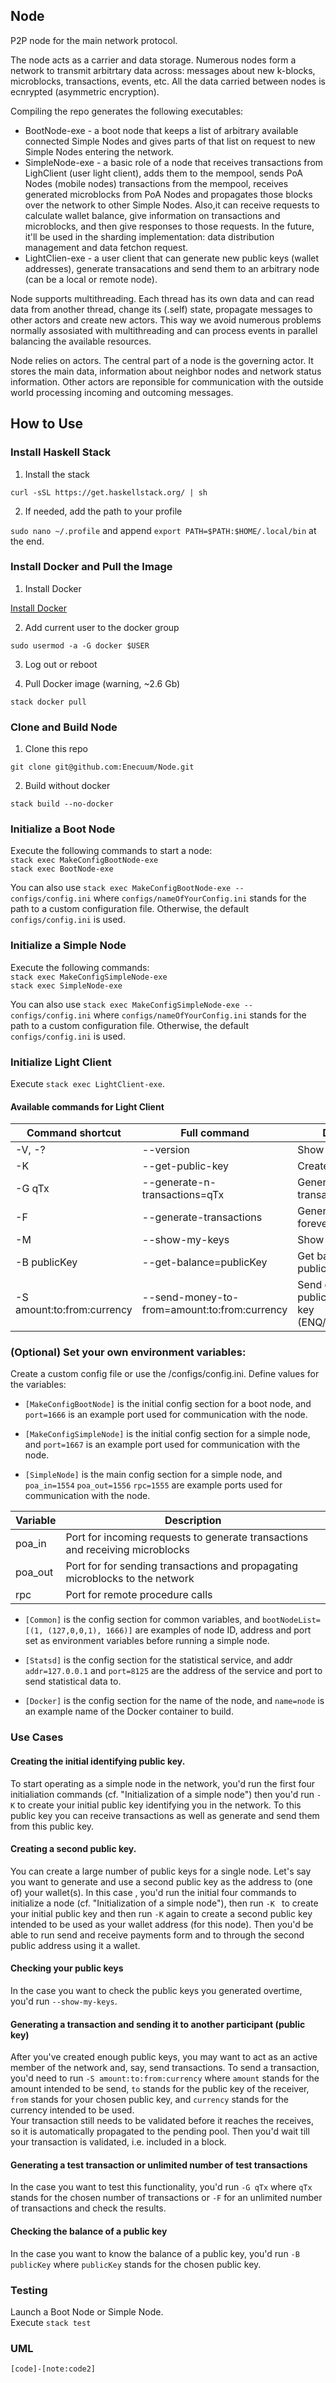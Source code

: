 ## Node

P2P node for the main network protocol.

The node acts as a carrier and data storage. Numerous nodes form a network to transmit arbitrtary data across: messages about new k-blocks, microblocks, transactions, events, etc. All the data carried between nodes is ecnrypted (asymmetric encryption).

Compiling the repo generates the following executables:

* BootNode-exe - a boot node that keeps a list of arbitrary available connected Simple Nodes and gives parts of that list on request to new Simple Nodes entering the network.
* SimpleNode-exe - a basic role of a node that receives transactions from LighClient (user light client), adds them to the mempool, sends PoA Nodes (mobile nodes) transactions from the mempool, receives generated microblocks from PoA Nodes and propagates those blocks over the network to other Simple Nodes. Also,it can receive requests to calculate wallet balance, give information on transactions and microblocks, and then give responses to those requests. In the future, it'll be used in the sharding implementation: data distribution management and data fetchon request.
* LightClien-exe - a user client that can generate new public keys (wallet addresses), generate transacations and send them to an arbitrary node (can be a local or remote node).

Node supports multithreading. Each thread has its own data and can read data from another thread, change its (.self) state, propagate messages to other actors and create new actors. This way we avoid numerous problems normally assosiated with multithreading and can process events in parallel balancing the available resources.

Node relies on actors. The central part of a node is the governing actor. It stores the main data, information about neighbor nodes and network status information. Other actors are reponsible for communication with the outside world processing incoming and outcoming messages.



## How to Use

### Install Haskell Stack

1. Install the stack

`curl -sSL https://get.haskellstack.org/ | sh`

2. If needed, add the path to your profile

`sudo nano ~/.profile` and append `export PATH=$PATH:$HOME/.local/bin` at the end.


### Install Docker and Pull the Image

1. Install Docker

[Install Docker](https://docs.docker.com/install/linux/docker-ce/ubuntu/)

2. Add current user to the docker group

`sudo usermod -a -G docker $USER`

3. Log out or reboot

4. Pull Docker image (warning, ~2.6 Gb)

`stack docker pull`


### Clone and Build Node

1. Clone this repo

`git clone git@github.com:Enecuum/Node.git`

2. Build without docker

`stack build --no-docker`


### Initialize a Boot Node
Execute the following commands to start a node:\
`stack exec MakeConfigBootNode-exe`\
`stack exec BootNode-exe`

You can also use `stack exec MakeConfigBootNode-exe -- configs/config.ini` where `configs/nameOfYourConfig.ini` stands for the path to a custom configuration file. Otherwise, the default `configs/config.ini` is used.

### Initialize a Simple Node

Execute the following commands:\
`stack exec MakeConfigSimpleNode-exe`\
`stack exec SimpleNode-exe`

You can also use `stack exec MakeConfigSimpleNode-exe -- configs/config.ini` where `configs/nameOfYourConfig.ini` stands for the path to a custom configuration file. Otherwise, the default `configs/config.ini` is used.

### Initialize Light Client

Execute `stack exec LightClient-exe`.

#### Available commands for Light Client

| Command shortcut | Full command | Description |
|---------|--------|---------|
| -V, -? | --version | Show version number |
| -K | --get-public-key | Create new public key |
| -G qTx | --generate-n-transactions=qTx | Generate N transactions |
| -F | --generate-transactions | Generate transactions forever |
| -M | --show-my-keys | Show my public keys |
| -B publicKey | --get-balance=publicKey | Get balance for a public key |
| -S amount:to:from:currency | --send-money-to-from=amount:to:from:currency | Send currency from a public key to a public key (ENQ/ETH/DASH/BTC) |


### (Optional) Set your own environment variables:

Create a custom config file or use the /configs/config.ini. Define values for the variables:

* `[MakeConfigBootNode]` is the initial config section for a boot node, and `port=1666` is an example port used for communication with the node.

* `[MakeConfigSimpleNode]` is the initial config section for a simple node, and `port=1667` is an example port used for communication with the node.

* `[SimpleNode]` is the main config section for a simple node, and `poa_in=1554` `poa_out=1556` `rpc=1555` are example ports used for communication with the node.

| Variable | Description |
|---------|---------|
| poa_in | Port for incoming requests to generate transactions and receiving microblocks |
| poa_out | Port for for sending transactions and propagating microblocks to the network  |
| rpc | Port for remote procedure calls |

* `[Common]` is the config section for common variables, and `bootNodeList=[(1, (127,0,0,1), 1666)]` are examples of node ID, address and port set as environment variables before running a simple node.

* `[Statsd]` is the config section for the statistical service, and addr `addr=127.0.0.1` and `port=8125` are the address of the service and port to send statistical data to.

* `[Docker]` is the config section for the name of the node, and `name=node` is an example name of the Docker container to build.


### Use Cases

#### Creating the initial identifying public key.

To start operating as a simple node in the network, you'd run the first four initialiation commands (cf. "Initialization of a simple node") then you'd run `-K` to create your initial public key identifying you in the network. To this public key you can receive transactions as well as generate and send them from this public key.


#### Creating a second public key.

You can create a large number of public keys for a single node. Let's say you want to generate and use a second public key as the address to (one of) your wallet(s). In this case , you'd run the initial four commands to initialize a node (cf. "Initialization of a simple node"), then run `-K ` to create your initial public key and then run `-K` again to create a second public key intended to be used as your wallet address (for this node). Then you'd be able to run send and receive payments form and to through the second public address using it a wallet.


#### Checking your public keys

In the case you want to check the public keys you generated overtime, you'd run `--show-my-keys`.


#### Generating a transaction and sending it to another participant (public key)

After you've created enough public keys, you may want to act as an active member of the network and, say, send transactions.
To send a transaction, you'd need to run `-S amount:to:from:currency` where `amount` stands for the amount intended to be send, `to` stands for the public key of the receiver, `from` stands for your chosen public key, and `currency` stands for the currency intended to be used.\
Your transaction still needs to be validated before it reaches the receives, so it is automatically propagated to the pending pool. Then you'd wait till your transaction is validated, i.e. included in a block.


#### Generating a test transaction or unlimited number of test transactions

In the case you want to test this functionality, you'd run `-G qTx` where `qTx` stands for the chosen number of transactions or `-F` for an unlimited number of transactions and check the results.


#### Checking the balance of a public key

In the case you want to know the balance of a public key, you'd run `-B publicKey` where `publicKey` stands for the chosen public key.


### Testing

Launch a Boot Node or Simple Node.\
Execute `stack test`

### UML

```yuml:class
[code]-[note:code2]

```
